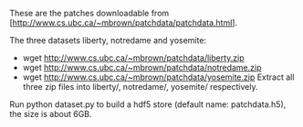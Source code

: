 These are the patches downloadable from
[http://www.cs.ubc.ca/~mbrown/patchdata/patchdata.html].

The three datasets liberty, notredame and yosemite:
- wget http://www.cs.ubc.ca/~mbrown/patchdata/liberty.zip
- wget http://www.cs.ubc.ca/~mbrown/patchdata/notredame.zip
- wget http://www.cs.ubc.ca/~mbrown/patchdata/yosemite.zip
Extract all three zip files into liberty/, notredame/, yosemite/
respectively.

Run python dataset.py to build a hdf5 store (default name:
patchdata.h5), the size is about 6GB.
